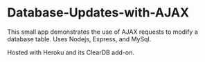 # Database-Updates-with-AJAX
This small app demonstrates the use of AJAX requests to modify a database table. Uses Nodejs, Express, and MySql. 

Hosted with Heroku and its ClearDB add-on.
